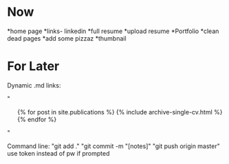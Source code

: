 Now
=====

*home page
*links- linkedin
*full resume
*upload resume
*Portfolio
*clean dead pages
*add some pizzaz
*thumbnail

For Later
======
 Dynamic .md links:

"
 <ul>{% for post in site.publications %}
   {% include archive-single-cv.html %}
 {% endfor %}</ul>
"

Command line:
"git add ."
"git commit -m "[notes]"
"git push origin master"
use token instead of pw if prompted